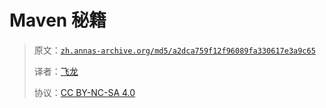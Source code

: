 # Maven 秘籍

> 原文：[`zh.annas-archive.org/md5/a2dca759f12f96089fa330617e3a9c65`](https://zh.annas-archive.org/md5/a2dca759f12f96089fa330617e3a9c65)
> 
> 译者：[飞龙](https://github.com/wizardforcel)
> 
> 协议：[CC BY-NC-SA 4.0](http://creativecommons.org/licenses/by-nc-sa/4.0/)
